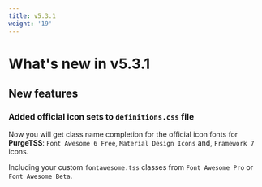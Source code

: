 ```yaml
---
title: v5.3.1
weight: '19'
---
```


# What's new in v5.3.1

## New features

### Added official icon sets to `definitions.css` file
Now you will get class name completion for the official icon fonts for **PurgeTSS**: `Font Awesome 6 Free`, `Material Design Icons` and, `Framework 7` icons.

Including your custom `fontawesome.tss` classes from `Font Awesome Pro` or `Font Awesome Beta`.

